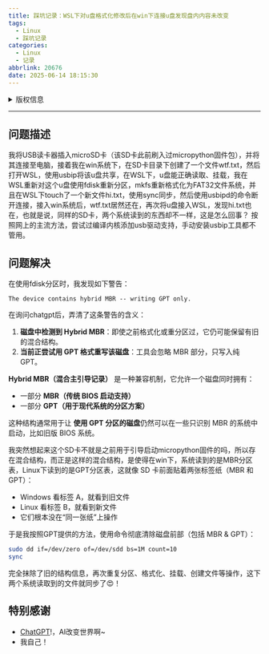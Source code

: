 ```yaml
---
title: 踩坑记录：WSL下对u盘格式化修改后在win下连接u盘发现盘内内容未改变
tags:
  - Linux
  - 踩坑记录
categories:
  - Linux
  - 记录
abbrlink: 20676
date: 2025-06-14 18:15:30
---
```

<details>

<summary>版权信息</summary>

:::warning

本文章为博主原创文章。遵循 [CC 4.0 BY-SA](https://creativecommons.org/licenses/by-sa/4.0/deed.zh-hans) 版权协议，转载请附上原文出处链接和本声明。

:::

</details>

---
## 问题描述
我将USB读卡器插入microSD卡（该SD卡此前刷入过micropython固件包），并将其连接至电脑，接着我在win系统下，在SD卡目录下创建了一个文件wtf.txt，然后打开WSL，使用usbip将该u盘共享，在WSL下，u盘能正确读取、挂载，我在WSL重新对这个u盘使用fdisk重新分区，mkfs重新格式化为FAT32文件系统，并且在WSL下touch了一个新文件hi.txt，使用sync同步，然后使用usbipd的命令断开连接，接入win系统后，wtf.txt居然还在，再次将u盘接入WSL，发现hi.txt也在，也就是说，同样的SD卡，两个系统读到的东西却不一样，这是怎么回事？
按照网上的主流方法，尝试过编译内核添加usb驱动支持，手动安装usbip工具都不管用。
## 问题解决
在使用fdisk分区时，我发现如下警告：
```text
The device contains hybrid MBR -- writing GPT only.
```

在询问chatgpt后，弄清了这条警告的含义：
1. **磁盘中检测到 Hybrid MBR**：即使之前格式化或重分区过，它仍可能保留有旧的混合结构。
2. **当前正尝试用 GPT 格式重写该磁盘**：工具会忽略 MBR 部分，只写入纯 GPT。    

**Hybrid MBR（混合主引导记录）** 是一种兼容机制，它允许一个磁盘同时拥有：
- 一部分 **MBR（传统 BIOS 启动支持）**
- 一部分 **GPT（用于现代系统的分区方案）**

这种结构通常用于让 **使用 GPT 分区的磁盘**仍然可以在一些只识别 MBR 的系统中启动，比如旧版 BIOS 系统。

我突然想起来这个SD卡不就是之前用于引导启动micropython固件的吗，所以存在混合结构，而正是这样的混合结构，是使得在win下，系统读到的是MBR分区表，Linux下读到的是GPT分区表，这就像 SD 卡前面贴着两张标签纸（MBR 和 GPT）：
- Windows 看标签 A，就看到旧文件
- Linux 看标签 B，就看到新文件
- 它们根本没在“同一张纸”上操作

于是我按照GPT提供的方法，使用命令彻底清除磁盘前部（包括 MBR & GPT）：
```bash
sudo dd if=/dev/zero of=/dev/sdd bs=1M count=10
sync
```
完全抹除了旧的结构信息，再次重复分区、格式化、挂载、创建文件等操作，这下两个系统读取到的文件就同步了😍！

## 特别感谢

- [ChatGPT](https://chatgpt.com/)!，AI改变世界啊~
- 我自己！
